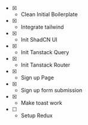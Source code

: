 - [x] - Clean Initial Boilerplate
- [x] - Integrate tailwind
- [x] - Init ShadCN UI
- [x] - Init Tanstack Query
- [x] - Init Tanstack Router
- [x] - Sign up Page
- [x] - Sign up form submission
- [x] - Make toast work
- [ ] - Setup Redux
